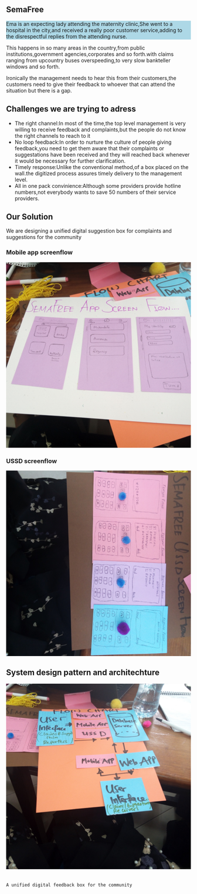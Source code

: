 ## SemaFree
<div style="border-radius:10px"><p style="background-color:lightblue">
Ema is an expecting lady attending the maternity clinic,She went to a hospital in the city,and received a really poor customer service,adding to the disrespectful replies from the attending nurse. 

This happens in so many areas in the country,from public institutions,government agencies,corporates and so forth.with claims ranging from upcountry buses overspeeding,to very slow bankteller windows and so forth.

Ironically the management needs to hear this from their customers,the customers need to give their feedback to whoever that can attend the situation but there is a gap.
</p>
</div>

## Challenges we are trying to adress
- The right channel:In most of the time,the top level management is very willing to receive feedback and complaints,but the people do not know the right channels to reach to it
- No loop feedback:In order to nurture the culture of people giving feedback,you need to get them aware that their complaints or suggestations have been received and they will reached back whenever it would be necessary for further clarification.
- Timely response:Unlike the conventional method,of a box placed on the wall.the digitized process assures timely delivery to the management level.
- All in one pack convinience:Although some providers provide hotline numbers,not everybody wants to save 50 numbers of their service providers.


## Our Solution

We are designing a unified digital suggestion box for complaints and suggestions for the community

### Mobile app screenflow
<img src="https://github.com/abdulmakuya/semafree/blob/master/app.jpg?raw=true">

          
### USSD screenflow
<img src="https://github.com/abdulmakuya/semafree/blob/master/ussd.jpg?raw=true">


## System design pattern and architechture
<img src="https://github.com/abdulmakuya/semafree/blob/master/backend.jpg?raw=true">



```markdown

A unified digital feedback box for the community

```




